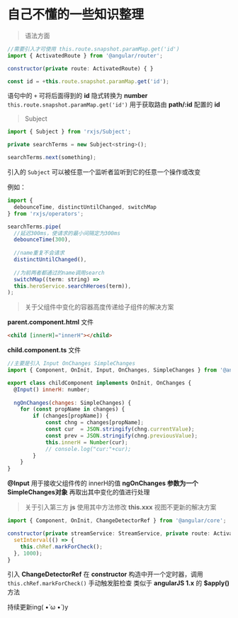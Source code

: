 # 自己不懂的一些知识整理

> 语法方面

```js
//需要引入才可使用 this.route.snapshot.paramMap.get('id')
import { ActivatedRoute } from '@angular/router';

constructor(private route: ActivatedRoute) { }

const id = +this.route.snapshot.paramMap.get('id');
```
语句中的 ```+``` 可将后面得到的 __id__ 隐式转换为 __number__
```this.route.snapshot.paramMap.get('id')``` 用于获取路由 __path/:id__ 配置的 __id__

> Subject

```js
import { Subject } from 'rxjs/Subject';

private searchTerms = new Subject<string>();

searchTerms.next(something);
```
引入的 ```Subject``` 可以被任意一个监听者监听到它的任意一个操作或改变

例如：
```js
import {
  debounceTime, distinctUntilChanged, switchMap
} from 'rxjs/operators';

searchTerms.pipe(
  //延迟300ms，使请求的最小间隔定为300ms
  debounceTime(300),
  
  //name重复不会请求
  distinctUntilChanged(),
  
  //为前两者都通过的name调用search
  switchMap((term: string) => 
  this.heroService.searchHeroes(term)),
);
```

> 关于父组件中变化的容器高度传递给子组件的解决方案

__parent.component.html__ 文件

```html
<child [innerH]="innerH"></child>
```

__child.component.ts__ 文件

```js
//主要是引入 Input OnChanges SimpleChanges
import { Component, OnInit, Input, OnChanges, SimpleChanges } from '@angular/core';

export class childComponent implements OnInit, OnChanges {
  @Input() innerH: number;
  
  ngOnChanges(changes: SimpleChanges) {
    for (const propName in changes) {
        if (changes[propName]) {
            const chng = changes[propName];
            const cur  = JSON.stringify(chng.currentValue);
            const prev = JSON.stringify(chng.previousValue);
            this.innerH = Number(cur);
            // console.log("cur:"+cur);
        }
    }
}
```

__@Input__ 用于接收父组件传的 innerH的值
__ngOnChanges 参数为一个 SimpleChanges对象__ 再取出其中变化的值进行处理

> 关于引入第三方 __js__ 使用其中方法修改 __this.xxx__ 视图不更新的解决方案

```js
import { Component, OnInit, ChangeDetectorRef } from '@angular/core';

constructor(private streamService: StreamService, private route: ActivatedRoute, private chRef: ChangeDetectorRef) {
  setInterval(() => {
    this.chRef.markForCheck();
  }, 1000);
}
```

引入 __ChangeDetectorRef__ 在 __constructor__ 构造中开一个定时器，调用 ```this.chRef.markForCheck()``` 手动触发脏检查
类似于 __angularJS 1.x__ 的 __$apply()__ 方法

持续更新ing( •̀ ω •́ )y
